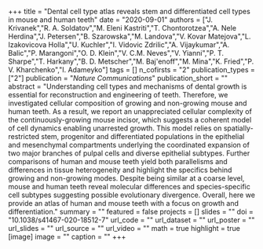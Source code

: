 +++
title = "Dental cell type atlas reveals stem and differentiated cell types in mouse and human teeth"
date = "2020-09-01"
authors = ["J. Krivanek","R. A. Soldatov","M. Eleni Kastriti","T. Chontorotzea","A. Nele Herdina","J. Petersen","B. Szarowska","M. Landova","V. Kovar Matejova","L. Izakovicova Holla","U. Kuchler","I. Vidovic Zdrilic","A. Vijaykumar","A. Balic","P. Marangoni","O. D. Klein","V. C.M. Neves","V. Yianni","P. T. Sharpe","T. Harkany","B. D. Metscher","M. Baj'enoff","M. Mina","K. Fried","P. V. Kharchenko","I. Adameyko"]
tags = []
n_cofirsts = "2"
publication_types = ["2"]
publication = "_Nature Communications_"
publication_short = ""
abstract = "Understanding cell types and mechanisms of dental growth is essential for reconstruction and engineering of teeth. Therefore, we investigated cellular composition of growing and non-growing mouse and human teeth. As a result, we report an unappreciated cellular complexity of the continuously-growing mouse incisor, which suggests a coherent model of cell dynamics enabling unarrested growth. This model relies on spatially-restricted stem, progenitor and differentiated populations in the epithelial and mesenchymal compartments underlying the coordinated expansion of two major branches of pulpal cells and diverse epithelial subtypes. Further comparisons of human and mouse teeth yield both parallelisms and differences in tissue heterogeneity and highlight the specifics behind growing and non-growing modes. Despite being similar at a coarse level, mouse and human teeth reveal molecular differences and species-specific cell subtypes suggesting possible evolutionary divergence. Overall, here we provide an atlas of human and mouse teeth with a focus on growth and differentiation."
summary = ""
featured = false
projects = []
slides = ""
doi = "10.1038/s41467-020-18512-7"
url_code = ""
url_dataset = ""
url_poster = ""
url_slides = ""
url_source = ""
url_video = ""
math = true
highlight = true
[image]
image = ""
caption = ""
+++

